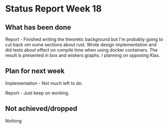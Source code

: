 # Status Report Week 18
## What has been done
Report - Finished writing the theoretic background but I'm probably going to cut back om some sections about rust. Wrote design implementation and did tests about effect on compile time when using docker containers. The result is presented in box and wiskers graphs. I planning on opposing Klas.

## Plan for next week
Implementation - Not much left to do.

Report - Just keep on working.

## Not achieved/dropped
Nothing
